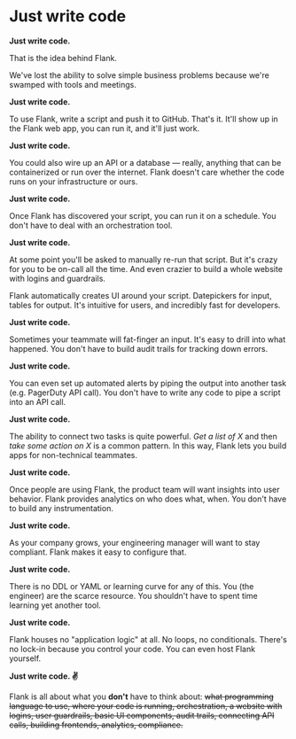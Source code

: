 # Just write code

**Just write code.**

That is the idea behind Flank.

We've lost the ability to solve simple business problems because we're swamped with tools and meetings.

**Just write code.**

To use Flank, write a script and push it to GitHub. That's it. It'll show up in the Flank web app, you can run it, and it'll just work.

**Just write code.**

You could also wire up an API or a database — really, anything that can be containerized or run over the internet. Flank doesn't care whether the code runs on your infrastructure or ours.

**Just write code.**

Once Flank has discovered your script, you can run it on a schedule. You don't have to deal with an orchestration tool.

**Just write code.**

At some point you'll be asked to manually re-run that script. But it's crazy for you to be on-call all the time.  And even crazier to build a whole website with logins and guardrails.

Flank automatically creates UI around your script. Datepickers for input, tables for output. It's intuitive for users, and incredibly fast for developers.

**Just write code.**

Sometimes your teammate will fat-finger an input. It's easy to drill into what happened. You don't have to build audit trails for tracking down errors.

**Just write code.**

You can even set up automated alerts by piping the output into another task (e.g. PagerDuty API call). You don't have to write any code to pipe a script into an API call.

**Just write code.**

The ability to connect two tasks is quite powerful. _Get a list of X_ and then _take some action on X_ is a common pattern. In this way, Flank lets you build apps for non-technical teammates.

**Just write code.**

Once people are using Flank, the product team will want insights into user behavior. Flank provides analytics on who does what,  when. You don't have to build any instrumentation.

**Just write code.**

As your company grows, your engineering manager will want to stay compliant. Flank makes it easy to configure that. 

**Just write code.**

There is no DDL or YAML or learning curve for any of this. You (the engineer) are the scarce resource. You shouldn't have to spent time learning yet another tool.

**Just write code.**

Flank houses no "application logic" at all. No loops, no conditionals. There's no lock-in because you control your code. You can even host Flank yourself.

**Just write code. ✌**

Flank is all about what you **don't** have to think about: ~~what programming language to use, where your code is running, orchestration, a website with logins, user guardrails, basic UI components, audit trails, connecting API calls, building frontends, analytics, compliance.~~